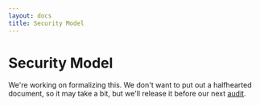 ```yaml
---
layout: docs
title: Security Model
---
```


# Security Model

We're working on formalizing this. We don't want to put out a halfhearted document, so it may take a bit, but we'll release it before our next [audit](/docs/security/audits.html).
